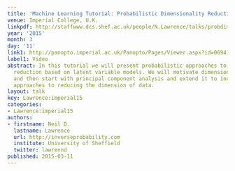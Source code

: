 ```yaml
---
title: 'Machine Learning Tutorial: Probabilistic Dimensionality Reduction'
venue: Imperial College, U.K.
linkpdf: http://staffwww.dcs.shef.ac.uk/people/N.Lawrence/talks/probdim_imperial15.pdf
year: '2015'
month: 3
day: '11'
link1: http://panopto.imperial.ac.uk/Panopto/Pages/Viewer.aspx?id=06941fe2-13be-45f5-9f57-52bfffed0960
label1: Video
abstract: In this tutorial we will present probabilistic approaches to dimensionality
  reduction based on latent variable models. We will motivate dimensionality reduction
  and then start with principal component analysis and extend it to include non linear
  approaches to reducing the dimension of data.
layout: talk
key: Lawrence:imperial15
categories:
- Lawrence:imperial15
authors:
- firstname: Neil D.
  lastname: Lawrence
  url: http://inverseprobability.com
  institute: University of Sheffield
  twitter: lawrennd
published: 2015-03-11
---
```

